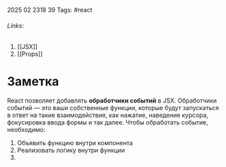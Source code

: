 2025 02 2318 39
Tags: #react 
###### Links: 
1) [[JSX]]
2) [[Props]]
# Заметка
React позволяет добавлять **обработчики событий** в JSX. Обработчики событий — это ваши собственные функции, которые будут запускаться в ответ на такие взаимодействия, как нажатие, наведение курсора, фокусировка ввода формы и так далее.
Чтобы обработать событие, необходимо:
1) Объявить функцию внутри компонента
2) Реализовать логику внутри функции
3) 